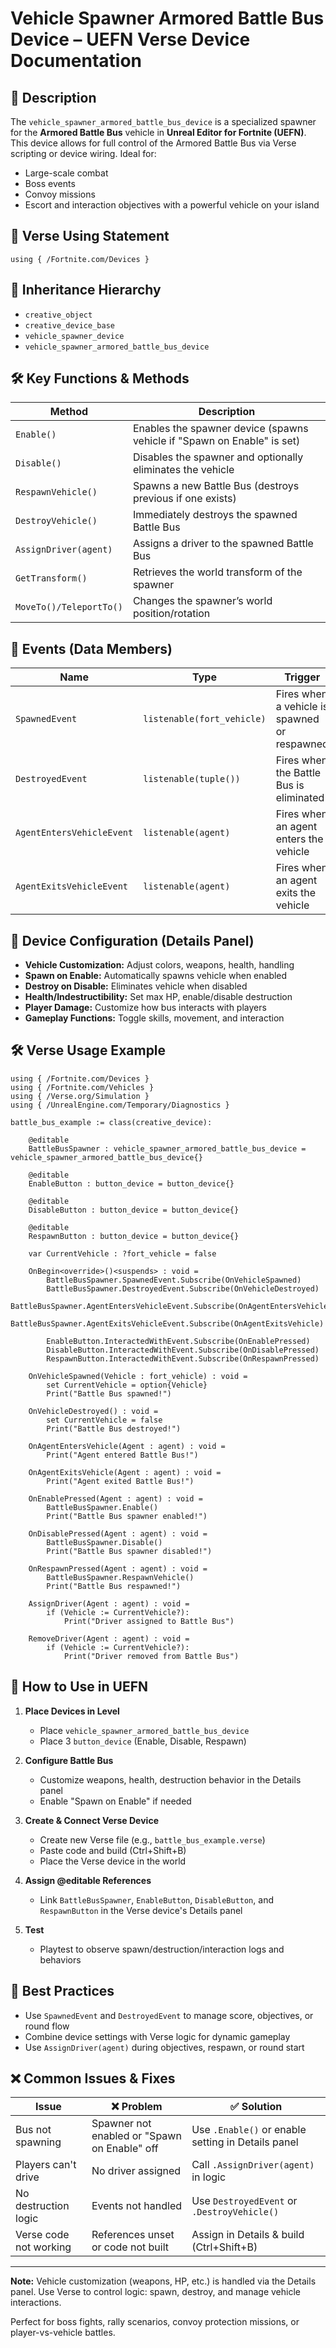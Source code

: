 # Vehicle Spawner Armored Battle Bus Device – UEFN Verse Device Documentation

## 📙 Description
The `vehicle_spawner_armored_battle_bus_device` is a specialized spawner for the **Armored Battle Bus** vehicle in **Unreal Editor for Fortnite (UEFN)**. This device allows for full control of the Armored Battle Bus via Verse scripting or device wiring. Ideal for:
- Large-scale combat
- Boss events
- Convoy missions
- Escort and interaction objectives with a powerful vehicle on your island

## 🧱 Verse Using Statement
```verse
using { /Fortnite.com/Devices }
```

## 🔗 Inheritance Hierarchy
- `creative_object`
- `creative_device_base`
- `vehicle_spawner_device`
- `vehicle_spawner_armored_battle_bus_device`

## 🛠️ Key Functions & Methods
| Method | Description |
|--------|-------------|
| `Enable()` | Enables the spawner device (spawns vehicle if "Spawn on Enable" is set) |
| `Disable()` | Disables the spawner and optionally eliminates the vehicle |
| `RespawnVehicle()` | Spawns a new Battle Bus (destroys previous if one exists) |
| `DestroyVehicle()` | Immediately destroys the spawned Battle Bus |
| `AssignDriver(agent)` | Assigns a driver to the spawned Battle Bus |
| `GetTransform()` | Retrieves the world transform of the spawner |
| `MoveTo()/TeleportTo()` | Changes the spawner’s world position/rotation |

## 🧹 Events (Data Members)
| Name | Type | Trigger |
|------|------|---------|
| `SpawnedEvent` | `listenable(fort_vehicle)` | Fires when a vehicle is spawned or respawned |
| `DestroyedEvent` | `listenable(tuple())` | Fires when the Battle Bus is eliminated |
| `AgentEntersVehicleEvent` | `listenable(agent)` | Fires when an agent enters the vehicle |
| `AgentExitsVehicleEvent` | `listenable(agent)` | Fires when an agent exits the vehicle |

## 🎯 Device Configuration (Details Panel)
- **Vehicle Customization:** Adjust colors, weapons, health, handling
- **Spawn on Enable:** Automatically spawns vehicle when enabled
- **Destroy on Disable:** Eliminates vehicle when disabled
- **Health/Indestructibility:** Set max HP, enable/disable destruction
- **Player Damage:** Customize how bus interacts with players
- **Gameplay Functions:** Toggle skills, movement, and interaction

## 🛠️ Verse Usage Example
```verse
using { /Fortnite.com/Devices }
using { /Fortnite.com/Vehicles }
using { /Verse.org/Simulation }
using { /UnrealEngine.com/Temporary/Diagnostics }

battle_bus_example := class(creative_device):

    @editable
    BattleBusSpawner : vehicle_spawner_armored_battle_bus_device = vehicle_spawner_armored_battle_bus_device{}

    @editable
    EnableButton : button_device = button_device{}

    @editable
    DisableButton : button_device = button_device{}

    @editable
    RespawnButton : button_device = button_device{}

    var CurrentVehicle : ?fort_vehicle = false

    OnBegin<override>()<suspends> : void =
        BattleBusSpawner.SpawnedEvent.Subscribe(OnVehicleSpawned)
        BattleBusSpawner.DestroyedEvent.Subscribe(OnVehicleDestroyed)
        BattleBusSpawner.AgentEntersVehicleEvent.Subscribe(OnAgentEntersVehicle)
        BattleBusSpawner.AgentExitsVehicleEvent.Subscribe(OnAgentExitsVehicle)

        EnableButton.InteractedWithEvent.Subscribe(OnEnablePressed)
        DisableButton.InteractedWithEvent.Subscribe(OnDisablePressed)
        RespawnButton.InteractedWithEvent.Subscribe(OnRespawnPressed)

    OnVehicleSpawned(Vehicle : fort_vehicle) : void =
        set CurrentVehicle = option{Vehicle}
        Print("Battle Bus spawned!")

    OnVehicleDestroyed() : void =
        set CurrentVehicle = false
        Print("Battle Bus destroyed!")

    OnAgentEntersVehicle(Agent : agent) : void =
        Print("Agent entered Battle Bus!")

    OnAgentExitsVehicle(Agent : agent) : void =
        Print("Agent exited Battle Bus!")

    OnEnablePressed(Agent : agent) : void =
        BattleBusSpawner.Enable()
        Print("Battle Bus spawner enabled!")

    OnDisablePressed(Agent : agent) : void =
        BattleBusSpawner.Disable()
        Print("Battle Bus spawner disabled!")

    OnRespawnPressed(Agent : agent) : void =
        BattleBusSpawner.RespawnVehicle()
        Print("Battle Bus respawned!")

    AssignDriver(Agent : agent) : void =
        if (Vehicle := CurrentVehicle?):
            Print("Driver assigned to Battle Bus")

    RemoveDriver(Agent : agent) : void =
        if (Vehicle := CurrentVehicle?):
            Print("Driver removed from Battle Bus")
```

## 📆 How to Use in UEFN
1. **Place Devices in Level**
   - Place `vehicle_spawner_armored_battle_bus_device`
   - Place 3 `button_device` (Enable, Disable, Respawn)

2. **Configure Battle Bus**
   - Customize weapons, health, destruction behavior in the Details panel
   - Enable "Spawn on Enable" if needed

3. **Create & Connect Verse Device**
   - Create new Verse file (e.g., `battle_bus_example.verse`)
   - Paste code and build (Ctrl+Shift+B)
   - Place the Verse device in the world

4. **Assign @editable References**
   - Link `BattleBusSpawner`, `EnableButton`, `DisableButton`, and `RespawnButton` in the Verse device's Details panel

5. **Test**
   - Playtest to observe spawn/destruction/interaction logs and behaviors

## 🧠 Best Practices
- Use `SpawnedEvent` and `DestroyedEvent` to manage score, objectives, or round flow
- Combine device settings with Verse logic for dynamic gameplay
- Use `AssignDriver(agent)` during objectives, respawn, or round start

## ❌ Common Issues & Fixes
| Issue | ❌ Problem | ✅ Solution |
|-------|---------------|----------------|
| Bus not spawning | Spawner not enabled or "Spawn on Enable" off | Use `.Enable()` or enable setting in Details panel |
| Players can't drive | No driver assigned | Call `.AssignDriver(agent)` in logic |
| No destruction logic | Events not handled | Use `DestroyedEvent` or `.DestroyVehicle()` |
| Verse code not working | References unset or code not built | Assign in Details & build (Ctrl+Shift+B) |

---

**Note:** Vehicle customization (weapons, HP, etc.) is handled via the Details panel. Use Verse to control logic: spawn, destroy, and manage vehicle interactions.

Perfect for boss fights, rally scenarios, convoy protection missions, or player-vs-vehicle battles.


